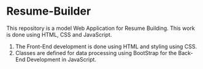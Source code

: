 # Resume-Builder

This repository is a model Web Application for Resume Building. This work is done using HTML, CSS and JavaScript.

1. The Front-End development is done using HTML and styling using CSS.
2. Classes are defined for data processing using BootStrap for the Back-End Development in JavaScript.
